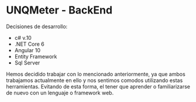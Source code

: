 # UNQMeter - BackEnd
Decisiones de desarrollo: 

* c# v.10
* .NET Core 6
* Angular 10
* Entity Framework
* Sql Server

Hemos decidido trabajar con lo mencionado anteriormente, ya que ambos trabajamos actualmente en ello y nos sentimos comodos utilizando estas herramientas. Evitando de esta forma, el tener que aprender o familiarizarse de nuevo con un lenguaje o framework web. 
